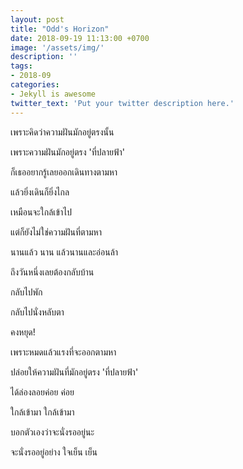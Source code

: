 ```yaml
---
layout: post
title: "Odd's Horizon"
date: 2018-09-19 11:13:00 +0700
image: '/assets/img/'
description: ''
tags:
- 2018-09
categories:
- Jekyll is awesome
twitter_text: 'Put your twitter description here.'
---
```

เพราะคิดว่าความฝันมักอยู่ตรงนั้น

เพราะความฝันมักอยู่ตรง 'ที่ปลายฟ้า'

ก็เธออยากรู้เลยออกเดินทางตามหา

แล้วยิ่งเดินก็ยิ่งไกล

เหมือนจะใกล้เข้าไป

แต่ก็ยังไม่ใช่ความฝันที่ตามหา


นานแล้ว นาน แล้วนานและอ่อนล้า


ถึงวันหนึ่งเลยต้องกลับบ้าน

กลับไปพัก

กลับไปนั่งหลับตา


คงหยุด!


เพราะหมดแล้วแรงที่จะออกตามหา

ปล่อยให้ความฝันที่มักอยู่ตรง 'ที่ปลายฟ้า'

ได้ล่องลอยค่อย ค่อย

ใกล้เข้ามา ใกล้เข้ามา

บอกตัวเองว่าจะนั่งรออยู่นะ

จะนั่งรออยู่อย่าง ใจเย็น เย็น

